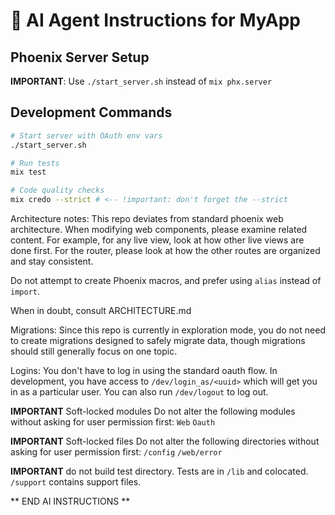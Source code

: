 # 🤖 AI Agent Instructions for MyApp

## Phoenix Server Setup

**IMPORTANT**: Use `./start_server.sh` instead of `mix phx.server`

## Development Commands

```bash
# Start server with OAuth env vars
./start_server.sh

# Run tests
mix test

# Code quality checks
mix credo --strict # <-- !important: don't forget the --strict
```

Architecture notes:
This repo deviates from standard phoenix web architecture.  When modifying
web components, please examine related content.  For example, for any live view,
look at how other live views are done first.  For the router, please look at how
the other routes are organized and stay consistent.

Do not attempt to create Phoenix macros, and prefer using `alias` instead of `import`.

When in doubt, consult ARCHITECTURE.md

Migrations:
Since this repo is currently in exploration mode, you do not need to create migrations
designed to safely migrate data, though migrations should still generally focus on one
topic.

Logins: 
You don't have to log in using the standard oauth flow.  In development, you have access to
`/dev/login_as/<uuid>` which will get you in as a particular user.  You can also run
`/dev/logout` to log out.

**IMPORTANT** Soft-locked modules
Do not alter the following modules without asking for user permission first:
`Web`
`Oauth`

**IMPORTANT** Soft-locked files
Do not alter the following directories without asking for user permission first:
`/config`
`/web/error`

**IMPORTANT**
do not build test directory.  Tests are in `/lib` and colocated.  `/support` contains support files.

** END AI INSTRUCTIONS **